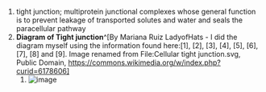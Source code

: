 1. tight junction; multiprotein junctional complexes whose general function is to prevent leakage of transported solutes and water and seals the paracellular pathway
2. **Diagram of Tight junction**^[By Mariana Ruiz LadyofHats - I did the diagram myself using the information found here:[1], [2], [3], [4], [5], [6], [7], [8] and [9]. Image renamed from File:Cellular tight junction.svg, Public Domain, https://commons.wikimedia.org/w/index.php?curid=6178606]
	1. ![image](https://upload.wikimedia.org/wikipedia/commons/thumb/7/78/Cellular_tight_junction-en.svg/371px-Cellular_tight_junction-en.svg.png)